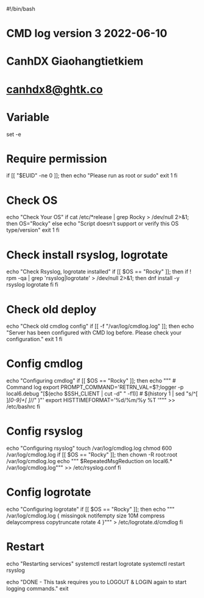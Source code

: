 #!/bin/bash
# CMD log version 3 2022-06-10
# CanhDX Giaohangtietkiem
# canhdx8@ghtk.co 

# Variable
set -e

# Require permission
if [[ "$EUID" -ne 0 ]]; then 
    echo "Please run as root or sudo"
    exit 1
fi

# Check OS
echo "Check Your OS"
if cat /etc/*release | grep Rocky > /dev/null 2>&1; then
    OS="Rocky"
else
    echo "Script doesn't support or verify this OS type/version"
    exit 1
fi 

# Check install rsyslog, logrotate
echo "Check Rsyslog, logrotate installed"
if [[ $OS == "Rocky" ]]; then 
    if ! rpm -qa | grep 'rsyslog\|logrotate' > /dev/null 2>&1; then
        dnf install -y rsyslog logrotate
    fi 
fi

# Check old deploy
echo "Check old cmdlog config"
if [[ -f "/var/log/cmdlog.log" ]]; then 
    echo "Server has been configured with CMD log before. Please check your configuration."
    exit 1
fi 

# Config cmdlog
echo "Configuring cmdlog"
if [[ $OS == "Rocky" ]]; then 
    echo """
    # Command log
    export PROMPT_COMMAND='RETRN_VAL=$?;logger -p local6.debug \"[\$(echo \$SSH_CLIENT | cut -d\" \" -f1)] # \$(history 1 | sed \"s/^[ ]*[0-9]\+[ ]*//\" )\"'
    export HISTTIMEFORMAT='%d/%m/%y %T '""" >> /etc/bashrc
fi 

# Config rsyslog
echo "Configuring rsyslog"
touch /var/log/cmdlog.log
chmod 600 /var/log/cmdlog.log
if [[ $OS == "Rocky" ]]; then 
    chown -R root:root /var/log/cmdlog.log
    echo """
    $RepeatedMsgReduction on
    local6.*                /var/log/cmdlog.log""" >> /etc/rsyslog.conf
fi 

# Config logrotate 
echo "Configuring logrotate"
if [[ $OS == "Rocky" ]]; then 
    echo """
    /var/log/cmdlog.log {
        missingok
        notifempty
        size 10M
        compress
        delaycompress
        copytruncate
        rotate 4
    }""" > /etc/logrotate.d/cmdlog
fi 

# Restart 
echo "Restarting services"
systemctl restart logrotate
systemctl restart rsyslog

echo "DONE - This task requires you to LOGOUT & LOGIN again to start logging commands."
exit
